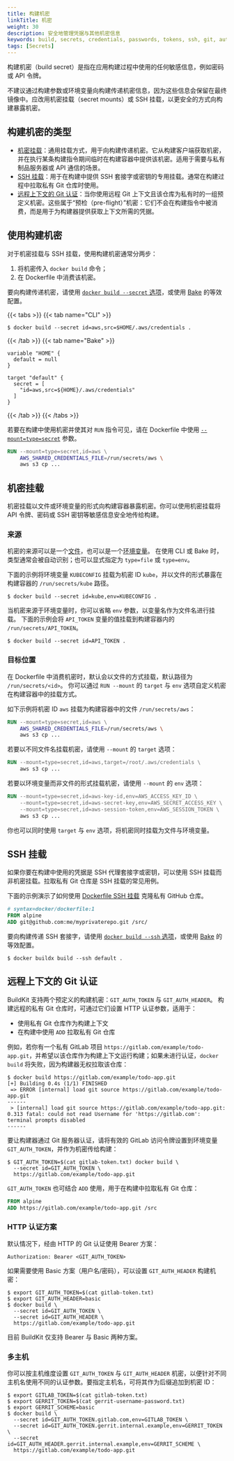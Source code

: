 ```yaml
---
title: 构建机密
linkTitle: 机密
weight: 30
description: 安全地管理凭据与其他机密信息
keywords: build, secrets, credentials, passwords, tokens, ssh, git, auth, http
tags: [Secrets]
---
```


构建机密（build secret）是指在应用构建过程中使用的任何敏感信息，例如密码或 API 令牌。

不建议通过构建参数或环境变量向构建传递机密信息，因为这些信息会保留在最终镜像中。应改用机密挂载（secret mounts）或 SSH 挂载，以更安全的方式向构建暴露机密。

## 构建机密的类型

- [机密挂载](#secret-mounts)：通用挂载方式，用于向构建传递机密。它从构建客户端获取机密，并在执行某条构建指令期间临时在构建容器中提供该机密。适用于需要与私有制品服务器或 API 通信的场景。
- [SSH 挂载](#ssh-mounts)：用于在构建中提供 SSH 套接字或密钥的专用挂载。通常在构建过程中拉取私有 Git 仓库时使用。
- [远程上下文的 Git 认证](#git-authentication-for-remote-contexts)：当你使用远程 Git 上下文且该仓库为私有时的一组预定义机密。这些属于“预检（pre-flight）”机密：它们不会在构建指令中被消费，而是用于为构建器提供获取上下文所需的凭据。

## 使用构建机密

对于机密挂载与 SSH 挂载，使用构建机密通常分两步：
1. 将机密传入 `docker build` 命令；
2. 在 Dockerfile 中消费该机密。

要向构建传递机密，请使用 [`docker build --secret` 选项](/reference/cli/docker/buildx/build.md#secret)，或使用 [Bake](../bake/reference.md#targetsecret) 的等效配置。

{{< tabs >}}
{{< tab name="CLI" >}}

```console
$ docker build --secret id=aws,src=$HOME/.aws/credentials .
```

{{< /tab >}}
{{< tab name="Bake" >}}

```hcl
variable "HOME" {
  default = null
}

target "default" {
  secret = [
    "id=aws,src=${HOME}/.aws/credentials"
  ]
}
```

{{< /tab >}}
{{< /tabs >}}

若要在构建中使用机密并使其对 `RUN` 指令可见，请在 Dockerfile 中使用
[`--mount=type=secret`](/reference/dockerfile.md#run---mounttypesecret) 参数。

```dockerfile
RUN --mount=type=secret,id=aws \
    AWS_SHARED_CREDENTIALS_FILE=/run/secrets/aws \
    aws s3 cp ...
```

## 机密挂载

机密挂载以文件或环境变量的形式向构建容器暴露机密。你可以使用机密挂载将 API 令牌、密码或 SSH 密钥等敏感信息安全地传给构建。

### 来源

机密的来源可以是一个[文件](/reference/cli/docker/buildx/build.md#file)，也可以是一个[环境变量](/reference/cli/docker/buildx/build.md#env)。
在使用 CLI 或 Bake 时，类型通常会被自动识别；也可以显式指定为 `type=file` 或 `type=env`。

下面的示例将环境变量 `KUBECONFIG` 挂载为机密 ID `kube`，并以文件的形式暴露在构建容器的 `/run/secrets/kube` 路径。

```console
$ docker build --secret id=kube,env=KUBECONFIG .
```

当机密来源于环境变量时，你可以省略 `env` 参数，以变量名作为文件名进行挂载。
下面的示例会将 `API_TOKEN` 变量的值挂载到构建容器内的 `/run/secrets/API_TOKEN`。

```console
$ docker build --secret id=API_TOKEN .
```

### 目标位置

在 Dockerfile 中消费机密时，默认会以文件的方式挂载，默认路径为 `/run/secrets/<id>`。
你可以通过 `RUN --mount` 的 `target` 与 `env` 选项自定义机密在构建容器中的挂载方式。

如下示例将机密 ID `aws` 挂载为构建容器中的文件 `/run/secrets/aws`：

```dockerfile
RUN --mount=type=secret,id=aws \
    AWS_SHARED_CREDENTIALS_FILE=/run/secrets/aws \
    aws s3 cp ...
```

若要以不同文件名挂载机密，请使用 `--mount` 的 `target` 选项：

```dockerfile
RUN --mount=type=secret,id=aws,target=/root/.aws/credentials \
    aws s3 cp ...
```

若要以环境变量而非文件的形式挂载机密，请使用 `--mount` 的 `env` 选项：

```dockerfile
RUN --mount=type=secret,id=aws-key-id,env=AWS_ACCESS_KEY_ID \
    --mount=type=secret,id=aws-secret-key,env=AWS_SECRET_ACCESS_KEY \
    --mount=type=secret,id=aws-session-token,env=AWS_SESSION_TOKEN \
    aws s3 cp ...
```

你也可以同时使用 `target` 与 `env` 选项，将机密同时挂载为文件与环境变量。

## SSH 挂载

如果你要在构建中使用的凭据是 SSH 代理套接字或密钥，可以使用 SSH 挂载而非机密挂载。拉取私有 Git 仓库是 SSH 挂载的常见用例。

下面的示例演示了如何使用 [Dockerfile SSH 挂载](/reference/dockerfile.md#run---mounttypessh) 克隆私有 GitHub 仓库。

```dockerfile
# syntax=docker/dockerfile:1
FROM alpine
ADD git@github.com:me/myprivaterepo.git /src/
```

要向构建传递 SSH 套接字，请使用 [`docker build --ssh` 选项](/reference/cli/docker/buildx/build.md#ssh)，或使用 [Bake](../bake/reference.md#targetssh) 的等效配置。

```console
$ docker buildx build --ssh default .
```

## 远程上下文的 Git 认证

BuildKit 支持两个预定义的构建机密：`GIT_AUTH_TOKEN` 与 `GIT_AUTH_HEADER`。
构建远程的私有 Git 仓库时，可通过它们设置 HTTP 认证参数，适用于：

- 使用私有 Git 仓库作为构建上下文
- 在构建中使用 `ADD` 拉取私有 Git 仓库

例如，若你有一个私有 GitLab 项目 `https://gitlab.com/example/todo-app.git`，并希望以该仓库作为构建上下文运行构建；如果未进行认证，`docker build` 将失败，因为构建器无权拉取该仓库：

```console
$ docker build https://gitlab.com/example/todo-app.git
[+] Building 0.4s (1/1) FINISHED
 => ERROR [internal] load git source https://gitlab.com/example/todo-app.git
------
 > [internal] load git source https://gitlab.com/example/todo-app.git:
0.313 fatal: could not read Username for 'https://gitlab.com': terminal prompts disabled
------
```

要让构建器通过 Git 服务器认证，请将有效的 GitLab 访问令牌设置到环境变量 `GIT_AUTH_TOKEN`，并作为机密传给构建：

```console
$ GIT_AUTH_TOKEN=$(cat gitlab-token.txt) docker build \
  --secret id=GIT_AUTH_TOKEN \
  https://gitlab.com/example/todo-app.git
```

`GIT_AUTH_TOKEN` 也可结合 `ADD` 使用，用于在构建中拉取私有 Git 仓库：

```dockerfile
FROM alpine
ADD https://gitlab.com/example/todo-app.git /src
```

### HTTP 认证方案

默认情况下，经由 HTTP 的 Git 认证使用 Bearer 方案：

```http
Authorization: Bearer <GIT_AUTH_TOKEN>
```

如果需要使用 Basic 方案（用户名/密码），可以设置 `GIT_AUTH_HEADER` 构建机密：

```console
$ export GIT_AUTH_TOKEN=$(cat gitlab-token.txt)
$ export GIT_AUTH_HEADER=basic
$ docker build \
  --secret id=GIT_AUTH_TOKEN \
  --secret id=GIT_AUTH_HEADER \
  https://gitlab.com/example/todo-app.git
```

目前 BuildKit 仅支持 Bearer 与 Basic 两种方案。

### 多主机

你可以按主机维度设置 `GIT_AUTH_TOKEN` 与 `GIT_AUTH_HEADER` 机密，以便针对不同主机名使用不同的认证参数。要指定主机名，可将其作为后缀追加到机密 ID：

```console
$ export GITLAB_TOKEN=$(cat gitlab-token.txt)
$ export GERRIT_TOKEN=$(cat gerrit-username-password.txt)
$ export GERRIT_SCHEME=basic
$ docker build \
  --secret id=GIT_AUTH_TOKEN.gitlab.com,env=GITLAB_TOKEN \
  --secret id=GIT_AUTH_TOKEN.gerrit.internal.example,env=GERRIT_TOKEN \
  --secret id=GIT_AUTH_HEADER.gerrit.internal.example,env=GERRIT_SCHEME \
  https://gitlab.com/example/todo-app.git
```
